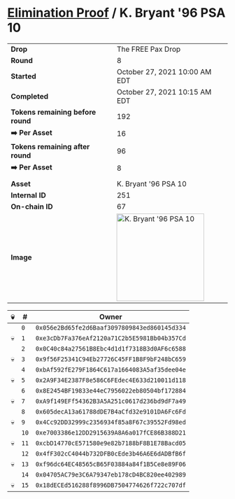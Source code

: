 # [Elimination Proof](./readme.md) / K. Bryant &#039;96 PSA 10

|||
|---|---|
| **Drop** | The FREE Pax Drop |
| **Round** | 8 |
| **Started** | October 27, 2021 10:00 AM EDT |
| **Completed** | October 27, 2021 10:15 AM EDT |
| **Tokens remaining before round** | 192 |
| **➡️ Per Asset** | 16 |
| **Tokens remaining after round** | 96 |
| **➡️ Per Asset** | 8 |
| | |
| **Asset** | K. Bryant &#039;96 PSA 10 |
| **Internal ID** | 251 |
| **On-chain ID** | 67 |
| **Image** | <img src="https://tcdn.blokpax.com/94aa4804-2e38-4fa3-87ed-d0dead901d21/f4ffcc6de6b3d5e4ed55bbf31529746653e3d9739e41fbbae636ae44904bc3cc.jpg" height="200" alt="K. Bryant &#039;96 PSA 10" /> |


| 💀 | # | Owner |
| --- | --- | --- |
|  | `0` | `0x056e2Bd65fe2d6Baaf3097809843ed860145d334` |
| 💀 | `1` | `0xe3cDb7Fa376eAf2120a71C2b5E5981Bb04b357Cd` |
|  | `2` | `0x0C40c84a27561B8Ebc4d1d1f7318B3d0AF6c6588` |
| 💀 | `3` | `0x9f56F25341C94Eb27726C45FF1B8F9bF248bC659` |
|  | `4` | `0xbAf592fE279F1864C617a1664083A5af35dee04e` |
| 💀 | `5` | `0x2A9F34E2387F8e586C6FEdec4E633d210011d118` |
|  | `6` | `0x8E2454BF19833e44eC7956022eb80504bf172884` |
| 💀 | `7` | `0xA9f149EFf54362B3A5A251c0617d236bd9dF7a49` |
|  | `8` | `0x605decA13a61788dDE7B4aCfd32e9101DA6Fc6Fd` |
| 💀 | `9` | `0x4Cc92DD32999c2356934f85a8F67c39552Fd98ed` |
|  | `10` | `0xe7003386e12DD2915639A8A6a017fCE86B388D21` |
| 💀 | `11` | `0xcbD14770cE571580e9e82b7188bF8B1E78Bacd05` |
|  | `12` | `0x4fF302cC4044b732DFB0cEde3b46A6E6dADBfB6f` |
| 💀 | `13` | `0xf96dc64EC48565cB65F03884a84f1B5Ce8e89F06` |
|  | `14` | `0x04705AC79e3C6A79347eb178cD4BC820ee402989` |
| 💀 | `15` | `0x18dECEd516288f8996DB7504774626f722c707df` |
